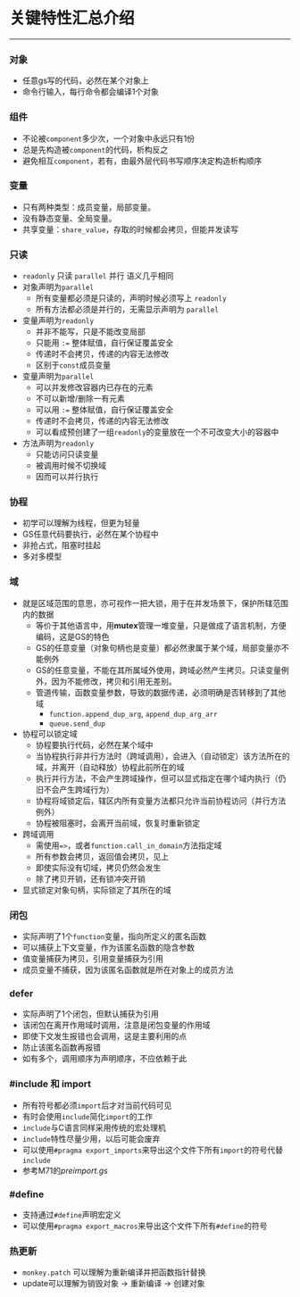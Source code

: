 ﻿---
sidebar_label: '关键特性汇总'
sidebar_position: 2.4
---

# 关键特性汇总介绍
---
### 对象
* 任意gs写的代码，必然在某个对象上
* 命令行输入，每行命令都会编译1个对象

### 组件
* 不论被`component`多少次，一个对象中永远只有1份
* 总是先构造被`component`的代码，析构反之
* 避免相互`component`，若有，由最外层代码书写顺序决定构造析构顺序

### 变量
* 只有两种类型：成员变量，局部变量。
* 没有静态变量、全局变量。
* 共享变量：`share_value`，存取的时候都会拷贝，但能并发读写

### 只读
* `readonly` 只读 `parallel` 并行 语义几乎相同
* 对象声明为`parallel`
    * 所有变量都必须是只读的，声明时候必须写上 `readonly`
    * 所有方法都必须是并行的，无需显示声明为 `parallel`
* 变量声明为`readonly`
    * 并非不能写，只是不能改变局部
    * 只能用 `:=` 整体赋值，自行保证覆盖安全
    * 传递时不会拷贝，传递的内容无法修改
    * 区别于`const`成员变量
* 变量声明为`parallel`
    * 可以并发修改容器内已存在的元素
    * 不可以新增/删除一有元素
    * 可以用 `:=` 整体赋值，自行保证覆盖安全
    * 传递时不会拷贝，传递的内容无法修改
    * 可以看成预创建了一组`readonly`的变量放在一个不可改变大小的容器中
* 方法声明为`readonly`
    * 只能访问只读变量
    * 被调用时候不切换域
    * 因而可以并行执行

### 协程
* 初学可以理解为线程，但更为轻量
* GS任意代码要执行，必然在某个协程中
* 非抢占式，阻塞时挂起
* 多对多模型

### 域
* 就是区域范围的意思，亦可视作一把大锁，用于在并发场景下，保护所辖范围内的数据
    * 等价于其他语言中，用**mutex**管理一堆变量，只是做成了语言机制，方便编码，这是GS的特色
    * GS的任意变量（对象句柄也是变量）都必然隶属于某个域，局部变量亦不能例外
    * GS的任意变量，不能在其所属域外使用，跨域必然产生拷贝。只读变量例外，因为不能修改，拷贝和引用无差别。
    * 管道传输，函数变量参数，导致的数据传递，必须明确是否转移到了其他域
        * `function.append_dup_arg`, `append_dup_arg_arr`
        * `queue.send_dup`
* 协程可以锁定域
    * 协程要执行代码，必然在某个域中
    * 当协程执行非并行方法时（跨域调用），会进入（自动锁定）该方法所在的域，并离开（自动释放）协程此前所在的域
    * 执行并行方法，不会产生跨域操作，但可以显式指定在哪个域内执行（仍旧不会产生跨域行为）
    * 协程将域锁定后，辖区内所有变量方法都只允许当前协程访问（并行方法例外）
    * 协程被阻塞时，会离开当前域，恢复时重新锁定
* 跨域调用
    * 需使用`=>`，或者`function.call_in_domain`方法指定域
    * 所有参数会拷贝，返回值会拷贝，见上
    * 即使实际没有切域，拷贝仍然会发生
    * 除了拷贝开销，还有锁冲突开销
* 显式锁定对象句柄，实际锁定了其所在的域

### 闭包
* 实际声明了1个`function`变量，指向所定义的匿名函数
* 可以捕获上下文变量，作为该匿名函数的隐含参数
* 值变量捕获为拷贝，引用变量捕获为引用
* 成员变量不捕获，因为该匿名函数就是所在对象上的成员方法

### defer
* 实际声明了1个闭包，但默认捕获为引用
* 该闭包在离开作用域时调用，注意是闭包变量的作用域
* 即使下文发生报错也会调用，这是主要利用的点
* 防止该匿名函数再报错
* 如有多个，调用顺序为声明顺序，不应依赖于此

### #include 和 import
* 所有符号都必须`import`后才对当前代码可见
* 有时会使用`include`简化`import`的工作
* `include`与C语言同样采用传统的宏处理机
* `include`特性尽量少用，以后可能会废弃
* 可以使用`#pragma export_imports`来导出这个文件下所有`import`的符号代替`include`
* 参考M71的*preimport.gs*

### #define
* 支持通过`#define`声明宏定义
* 可以使用`#pragma export_macros`来导出这个文件下所有`#define`的符号

### 热更新
* `monkey.patch` 可以理解为重新编译并把函数指针替换
* update可以理解为销毁对象 -> 重新编译 -> 创建对象
